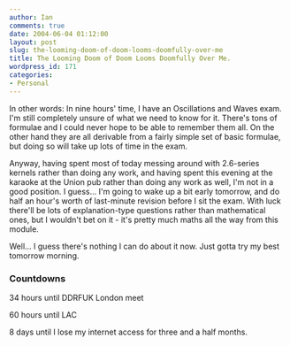 ```yaml
---
author: Ian
comments: true
date: 2004-06-04 01:12:00
layout: post
slug: the-looming-doom-of-doom-looms-doomfully-over-me
title: The Looming Doom of Doom Looms Doomfully Over Me.
wordpress_id: 171
categories:
- Personal
---
```


In other words:  In nine hours' time, I have an Oscillations and Waves exam.  I'm still completely unsure of what we need to know for it.  There's tons of formulae and I could never hope to be able to remember them all.  On the other hand they are all derivable from a fairly simple set of basic formulae, but doing so will take up lots of time in the exam.  

Anyway, having spent most of today messing around with 2.6-series kernels rather than doing any work, and having spent this evening at the karaoke at the Union pub rather than doing any work as well, I'm not in a good position.  I guess... I'm going to wake up a bit early tomorrow, and do half an hour's worth of last-minute revision before I sit the exam.  With luck there'll be lots of explanation-type questions rather than mathematical ones, but I wouldn't bet on it - it's pretty much maths all the way from this module.  

Well... I guess there's nothing I can do about it now.  Just gotta try my best tomorrow morning.  

### Countdowns  

34 hours until DDRFUK London meet  

60 hours until LAC  

8 days until I lose my internet access for three and a half months.
